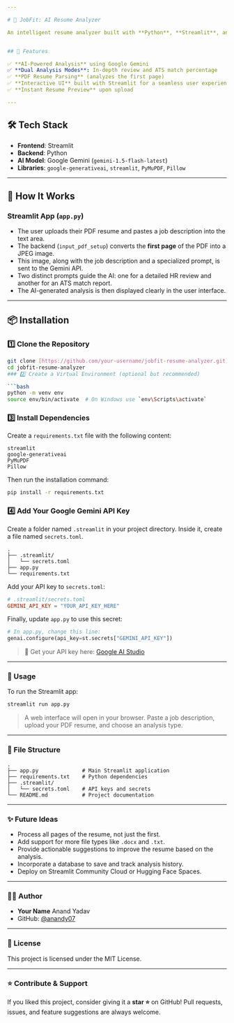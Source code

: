 ```yaml
---

# 📄 JobFit: AI Resume Analyzer

An intelligent resume analyzer built with **Python**, **Streamlit**, and **Google's Gemini AI**. It evaluates your resume against a job description to provide a detailed review and an ATS-style match percentage report.


## 🚀 Features

✅ **AI-Powered Analysis** using Google Gemini
✅ **Dual Analysis Modes**: In-depth review and ATS match percentage
✅ **PDF Resume Parsing** (analyzes the first page)
✅ **Interactive UI** built with Streamlit for a seamless user experience
✅ **Instant Resume Preview** upon upload

---
```


## 🛠️ Tech Stack

* **Frontend**: Streamlit
* **Backend**: Python
* **AI Model**: Google Gemini (`gemini-1.5-flash-latest`)
* **Libraries**: `google-generativeai`, `streamlit`, `PyMuPDF`, `Pillow`

---

## 🧠 How It Works

### Streamlit App (`app.py`)

* The user uploads their PDF resume and pastes a job description into the text area.
* The backend (`input_pdf_setup`) converts the **first page** of the PDF into a JPEG image.
* This image, along with the job description and a specialized prompt, is sent to the Gemini API.
* Two distinct prompts guide the AI: one for a detailed HR review and another for an ATS match report.
* The AI-generated analysis is then displayed clearly in the user interface.

---

## 📦 Installation

### 1️⃣ Clone the Repository

```bash
git clone [https://github.com/your-username/jobfit-resume-analyzer.git](https://github.com/your-username/jobfit-resume-analyzer.git)
cd jobfit-resume-analyzer
### 2️⃣ Create a Virtual Environment (optional but recommended)

```bash
python -m venv env
source env/bin/activate  # On Windows use `env\Scripts\activate`
```

### 3️⃣ Install Dependencies

Create a `requirements.txt` file with the following content:

```plaintext
streamlit
google-generativeai
PyMuPDF
Pillow
```

Then run the installation command:

```bash
pip install -r requirements.txt
```

### 4️⃣ Add Your Google Gemini API Key

Create a folder named `.streamlit` in your project directory. Inside it, create a file named `secrets.toml`.

```
.
├── .streamlit/
│   └── secrets.toml
├── app.py
└── requirements.txt
```

Add your API key to `secrets.toml`:

```toml
# .streamlit/secrets.toml
GEMINI_API_KEY = "YOUR_API_KEY_HERE"
```

Finally, update `app.py` to use this secret:

```python
# In app.py, change this line:
genai.configure(api_key=st.secrets["GEMINI_API_KEY"])
```

> 🔑 Get your API key here: [Google AI Studio](https://aistudio.google.com/app/apikey)

---

### 📌 Usage

To run the Streamlit app:

```bash
streamlit run app.py
```

> A web interface will open in your browser. Paste a job description, upload your PDF resume, and choose an analysis type.

---

### 📁 File Structure

```
.
├── app.py              # Main Streamlit application
├── requirements.txt    # Python dependencies
├── .streamlit/
│   └── secrets.toml    # API keys and secrets
└── README.md           # Project documentation
```

---

### ✨ Future Ideas

* Process all pages of the resume, not just the first.
* Add support for more file types like `.docx` and `.txt`.
* Provide actionable suggestions to improve the resume based on the analysis.
* Incorporate a database to save and track analysis history.
* Deploy on Streamlit Community Cloud or Hugging Face Spaces.

---

### 🧑‍💻 Author

* **Your Name** Anand Yadav
* GitHub: [@anandy07](https://github.com/anandy07)

---

### 📜 License

This project is licensed under the MIT License.

---

### ⭐ Contribute & Support

If you liked this project, consider giving it a **star ⭐** on GitHub!
Pull requests, issues, and feature suggestions are always welcome.
